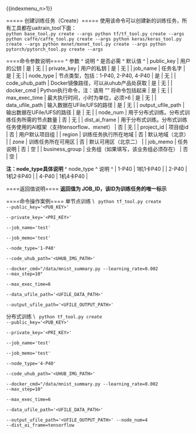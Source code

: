 {{indexmenu_n>1}}


===== 创建训练任务（Create）=====
使用该命令可以创建新的训练任务，所有工具都在uaitrain\_tool下面：
<code>
python base_tool.py create --args
python tf/tf_tool.py create --args
python caffe/caffe_tool.py create --args
python keras/keras_tool.py create --args
python mxnet/mxnet_tool.py create --args
python pytorch/pytorch_tool.py create --args
</code>

====命令参数说明====
^ 参数                   ^  说明                                         ^  是否必需  ^  默认值         ^
| public\_key          | 用户的公钥                                       | 是      |  无           |
| private\_key         | 用户的私钥                                       | 是      |  无           |
| job\_name            | 任务名字                                        | 是      |  无           |
| node\_type           | 节点类型，包括：1-P40, 2-P40, 4-P40                 | 是      |  无           |
| code\_uhub\_path     | Docker镜像路径，可以从uhub产品处获取                     | 是      |  无           |
| docker\_cmd          | Python执行命令，注：请用 ”” 将命令包括起来                  | 是      |  无           |
| max\_exec\_time      | 最大执行时间，小时为单位，必须>6                           | 是      |  无           |
| data\_ufile\_path    | 输入数据在UFile/UFS的路径                           | 是      |  无           |
| output\_ufile\_path  | 输出数据在UFile/UFS的路径                           | 是      |  无           |
| node\_num            | 用于分布式训练。分布式训练任务所需的节点数量                      | 否      |  无           |
| dist\_ai\_frame      | 用于分布式训练。分布式训练任务使用的AI框架（支持tensorflow、mxnet）  | 否      |  无           |
| project\_id          | 项目组id                                       | 否      |  用户默认项目组     |
| region               | 训练任务执行所在地域                                  | 否      |  默认地域（北京）    |
| zone                 | 训练任务所在可用区                                   | 否      |  默认可用区（北京二）  |
| job\_memo            | 任务说明                                        | 否      |  空           |
| business\_group      | 业务组（如果填写，该业务组必须存在）                          | 否      |  空           |

**注：node\_type具体说明**
^ node\_type ^ 说明 ^ 
| 1-P40 | 1机1卡P40 |
| 2-P40 | 1机2卡P40 |
| 4-P40 | 1机4卡P40 |

====返回值说明====
**返回值为 JOB\_ID，该ID为训练任务的唯一标示**

====命令操作案例====
单节点训练 \\
<code>
python tf_tool.py create --public_key='<PUB_KEY>' \
    --private_key='<PRI_KEY>' \
    --job_name='test'  \
    --job_memo='test' \
    --node_type='1-P40' \
    --code_uhub_path='<UHUB_IMG_PATH>'  \
    --docker_cmd="/data/mnist_summary.py --learning_rate=0.002 --max_step=10" \
    --max_exec_time=6  \
    --data_ufile_path='<UFILE_DATA_PATH>'  \
    --output_ufile_path='<UFILE_OUTPUT_PATH>'
</code>

分布式训练 \\
<code>
python tf_tool.py create --public_key='<PUB_KEY>' \
    --private_key='<PRI_KEY>' \
    --job_name='test'  \
    --job_memo='test' \
    --node_type='4-P40' \
    --code_uhub_path='<UHUB_IMG_PATH>'  \
    --docker_cmd="/data/mnist_summary.py --learning_rate=0.002 --max_step=10" \
    --max_exec_time=6  \
    --data_ufile_path='<UFILE_DATA_PATH>'  \
    --output_ufile_path='<UFILE_OUTPUT_PATH>'
    --node_num=4
    --dist_ai_frame=tensorflow
</code>